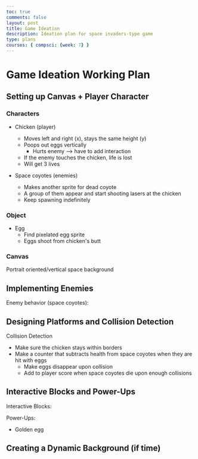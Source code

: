 ```yaml
---
toc: true
comments: false
layout: post
title: Game Ideation
description: Ideation plan for space invaders-type game
type: plans
courses: { compsci: {week: 7} }
---
```


# Game Ideation Working Plan

## Setting up Canvas + Player Character

### Characters

- Chicken (player)
    - Moves left and right (x), stays the same height (y)
    - Poops out eggs vertically
        - Hurts enemy --> have to add interaction
    - If the enemy touches the chicken, life is lost
    - Will get 3 lives

- Space coyotes (enemies)
    - Makes another sprite for dead coyote
    - A group of them appear and start shooting lasers at the chicken
    - Keep spawning indefinitely

### Object

- Egg
    - Find pixelated egg sprite
    - Eggs shoot from chicken's butt

### Canvas

Portrait oriented/vertical space background

## Implementing Enemies

Enemy behavior (space coyotes):


## Designing Platforms and Collision Detection

Collision Detection
- Make sure the chicken stays within borders
- Make a counter that subtracts health from space coyotes when they are hit with eggs
    - Make eggs disappear upon collision
    - Add to player score when space coyotes die upon enough collisions

## Interactive Blocks and Power-Ups

Interactive Blocks: 

Power-Ups:
- Golden egg

## Creating a Dynamic Background (if time)
